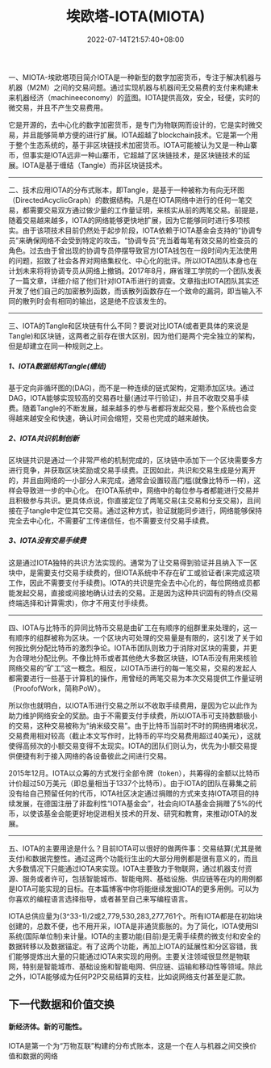 ﻿---
weight: 
title: "埃欧塔-IOTA(MIOTA)"
description: "MIOTA-埃欧塔IOTA是一种新型的数字加密货币，专注于解决机器与机器（M2M）之间的交易问题"
date: 2022-07-14T21:57:40+08:00
lastmod: 2022-07-14T16:45:40+08:00
draft: false
authors: ["MineW"]
featuredImage: "aiouta-iotamiota.webp"
link: "https://www.iota.org/"
tags: ["数字代币","埃欧塔-IOTA(MIOTA)"]
categories: ["navigation"]
navigation: ["数字代币"]
lightgallery: true
toc: true
pinned: false
recommend: false
recommend1: false
---
一、MIOTA-埃欧塔项目简介IOTA是一种新型的数字加密货币，专注于解决机器与机器（M2M）之间的交易问题。通过实现机器与机器间无交易费的支付来构建未来机器经济（machineeconomy）的蓝图。IOTA提供高效，安全，轻便，实时的微交易，并且不产生交易费用。

它是开源的，去中心化的数字加密货币，是专门为物联网而设计的，它是实时微交易，并且能够简单方便的进行扩展。IOTA超越了blockchain技术。它是第一个用于整个生态系统的，基于非区块链技术加密货币。IOTA可能被认为又是一种山寨币，但事实是IOTA远非一种山寨币，它超越了区块链技术，是区块链技术的延展。IOTA是基于缠结（Tangle）而非区块链技术。

---

二、技术应用IOTA的分布式账本，即Tangle，是基于一种被称为有向无环图（DirectedAcyclicGraph）的数据结构。凡是在IOTA网络中进行的任何一笔交易，都需要交易双方通过做少量的工作量证明，来核实从前的两笔交易。前提是，随着交易越来越多，IOTA的网络能够更快地扩展，因为它能够同时进行多项核实。由于该项技术目前仍然处于起步阶段，IOTA依赖于IOTA基金会支持的“协调专员”来确保网络不会受到特定的攻击。“协调专员”充当着每笔有效交易的检查员的角色。过去由于曾出现的协调专员停摆导致官方IOTA钱包在一段时间内无法使用的问题，招致了社会各界对网络集权化、中心化的批评。所以IOTA团队本身也在计划未来将将协调专员从网络上撤销。2017年8月，麻省理工学院的一个团队发表了一篇文章，详细介绍了他们针对IOTA币进行的调查。文章指出IOTA团队其实还开发了他们自己的加密散列函数，而该散列函数存在一个致命的漏洞，即当输入不同的散列时会有相同的输出，这是绝不应该发生的。

---

三、IOTA的Tangle和区块链有什么不同？要说对比IOTA(或者更具体的来说是Tangle)和区块链，这两者之前存在很大区别，因为他们是两个完全独立的架构，但是却建立在同一种规则之上。

##### 1、IOTA数据结构Tangle(缠结)

基于定向非循环图的(DAG)，而不是一种连续的链式架构，定期添加区块。通过DAG，IOTA能够实现较高的交易吞吐量(通过平行验证)，并且不收取交易手续费。随着Tangle的不断发展，越来越多的参与者都将发起交易，整个系统也会变得越来越安全和快速，确认时间会缩短，交易也完成的越来越快。

##### 2、IOTA共识机制创新

区块链共识是通过一个非常严格的机制完成的，区块链中添加下一个区块需要多方进行竞争，并获取区块奖励或交易手续费。正因如此，共识和交易生成是分离开的，并且由网络的一小部分人来完成，通常会设置较高门槛(就像比特币一样)，这样会导致进一步的中心化。
在IOTA系统中，网络中的每位参与者都能进行交易并且积极参与共识。更具体点说，你直接定位了两笔交易(主交易和分支交易)，且间接在子tangle中定位其它交易。通过这种方式，验证就能同步进行，网络能够保持完全去中心化，不需要矿工传递信任，也不需要支付交易手续费。

##### 3、IOTA没有交易手续费
这是通过IOTA独特的共识方法实现的。通常为了让交易得到验证并且纳入下一区块中，是需要支付交易手续费的，但IOTA系统中不存在矿工或验证者(来完成这项工作，因此不需要支付手续费)。IOTA的共识是完全去中心化的，每位网络成员都能发起交易，直接或间接地确认过去的交易。正是因为这种共识固有的特点(交易终端选择和计算需求)，你才不用支付手续费。

---

四、IOTA与比特币的异同比特币交易是由矿工在有顺序的组群里来处理的，这一有顺序的组群被称为区块。一个区块内可处理的交易量是有限的，这引发了关于如何按比例分配比特币的激烈争论。IOTA币团队则致力于消除对区块的需要，并更为合理地分配比例。不像比特币或者其他绝大多数区块链，IOTA币没有用来核验网络交易的“矿工”这一概念。相反，以IOTA币进行的每一笔交易，交易的发起人都需要进行一些基于计算机的操作，用曾经的两笔交易为本次交易提供工作量证明（ProofofWork，简称PoW）。

所以你也就明白，以IOTA币进行交易之所以不收取手续费用，是因为它以此作为助力维护网络安全的奖励。由于不需要支付手续费，所以IOTA币可支持数额极小的交易，这种交易被称为“纳米级交易”。由于比特币当前时不时的网络拥堵状况，交易费用相对较高（截止本文写作时，比特币的平均交易费用超过40美元），这就使得高频次的小额交易变得不太现实。IOTA的团队们则认为，优先为小额交易提供便捷有利于接入网络的各设备彼此之间进行交易。

2015年12月。IOTA以众筹的方式发行全部令牌（token），共筹得的金额以比特币计价超过50万美元（即总量相当于1337个比特币）。由于IOTA的团队在募集之前没有给自己预留任何的代币，IOTA社区决定通过捐赠的方式来支持IOTA项目的持续发展，在德国注册了非盈利性“IOTA基金会”，社会向IOTA基金会捐赠了5%的代币，以使该基金会能更好地促进相关技术的开发、研究和教育，来推动IOTA的发展。

---

五、IOTA的主要用途是什么？目前IOTA可以很好的做两件事：交易结算(尤其是微支付)和数据完整性。通过这两个功能衍生出的大部分用例都是很有意义的，而且大多数情况下只能通过IOTA来实现。IOTA主要致力于物联网，通过机器支付资源、服务或者许可，包括智能城市、智能电网、基础设施、供应链等在内的用例都是IOTA可能实现的目标。在本篇博客中你将能继续发掘IOTA的更多用例。可以为你喜欢的编程语言选择指导，或者甚至自己来写编程语言。

IOTA总供应量为(3^33-1)/2或2,779,530,283,277,761个。所有IOTA都是在初始块创建的，总数不便，也不用开采，IOTA是非通货膨胀的。为了简化，IOTA使用SI系统(国际单位制)来计量。IOTA的主要功能(目前)是无需手续费的微支付和安全的数据转移以及数据锚定。有了这两个功能，再加上IOTA的延展性和分区容错，我们能够提炼出大量的只能通过IOTA来实现的用例。主要关注领域很显然是物联网，特别是智能城市、基础设施和智能电网、供应链、运输和移动性等领域。除此之外，IOTA能够成为任何P2P交易结算的支柱，比如说网络支付甚至是汇款。

## 下一代数据和价值交换

#### 新经济体。新的可能性。

IOTA是第一个为“万物互联”构建的分布式账本，这是一个在人与机器之间交换价值和数据的网络